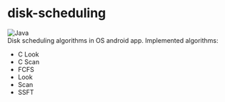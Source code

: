 # disk-scheduling
![Java](https://img.shields.io/badge/Java-ED8B00?style=for-the-badge&logo=java&logoColor=white)
<br/>
Disk scheduling algorithms in OS android app.
Implemented algorithms:
- C Look
- C Scan
- FCFS
- Look
- Scan
- SSFT

